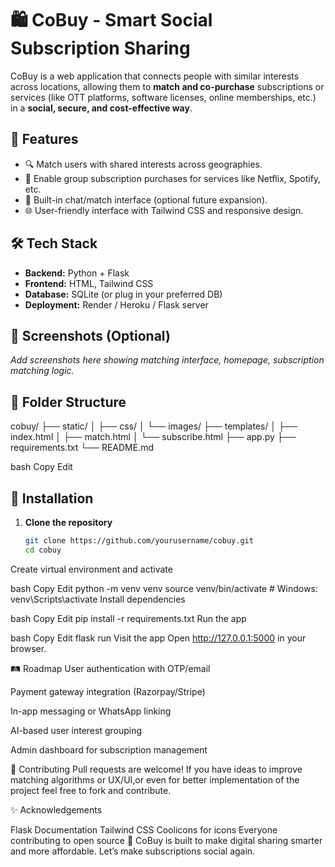 # 🛍️ CoBuy - Smart Social Subscription Sharing

CoBuy is a web application that connects people with similar interests across locations, allowing them to **match and co-purchase** subscriptions or services (like OTT platforms, software licenses, online memberships, etc.) in a **social, secure, and cost-effective way**.

## 🚀 Features

- 🔍 Match users with shared interests across geographies.
- 🤝 Enable group subscription purchases for services like Netflix, Spotify, etc.
- 💬 Built-in chat/match interface (optional future expansion).
- 🌐 User-friendly interface with Tailwind CSS and responsive design.

## 🛠️ Tech Stack

- **Backend:** Python + Flask  
- **Frontend:** HTML, Tailwind CSS  
- **Database:** SQLite (or plug in your preferred DB)  
- **Deployment:** Render / Heroku / Flask server  

## 📸 Screenshots (Optional)

_Add screenshots here showing matching interface, homepage, subscription matching logic._

## 📂 Folder Structure

cobuy/
├── static/
│ ├── css/
│ └── images/
├── templates/
│ ├── index.html
│ ├── match.html
│ └── subscribe.html
├── app.py
├── requirements.txt
└── README.md

bash
Copy
Edit

## 🔧 Installation

1. **Clone the repository**
   ```bash
   git clone https://github.com/yourusername/cobuy.git
   cd cobuy
Create virtual environment and activate

bash
Copy
Edit
python -m venv venv
source venv/bin/activate  # Windows: venv\Scripts\activate
Install dependencies

bash
Copy
Edit
pip install -r requirements.txt
Run the app

bash
Copy
Edit
flask run
Visit the app
Open http://127.0.0.1:5000 in your browser.

🛤️ Roadmap
 User authentication with OTP/email

 Payment gateway integration (Razorpay/Stripe)

 In-app messaging or WhatsApp linking

 AI-based user interest grouping

 Admin dashboard for subscription management

🙌 Contributing
Pull requests are welcome! If you have ideas to improve matching algorithms or UX/UI,or even for better implementation of the project feel free to fork and contribute.

✨ Acknowledgements

Flask Documentation
Tailwind CSS
Coolicons for icons
Everyone contributing to open source 💙
CoBuy is built to make digital sharing smarter and more affordable.
Let’s make subscriptions social again.
